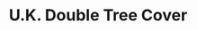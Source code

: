 ---
title: U.K. Double Tree Cover
url: 'https://act.friendsoftheearth.uk/petition/tell-uk-government-double-tree-cover'
countries:
  - gb
categories:
  - 3d78ba9a-4f85-464b-a330-1cfb5c137328
tags:
  - politics
description: >-
  Over the centuries the United Kingdom has cleared its forests, leaving it with
  some of the lowest levels of woodland in Europe. If the government is serious
  about protecting the climate, it needs to bring back the lost trees.
image: null
blueprint: action

---